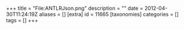 +++
title = "File:ANTLRJson.png"
description = ""
date = 2012-04-30T11:24:19Z
aliases = []
[extra]
id = 11665
[taxonomies]
categories = []
tags = []
+++


